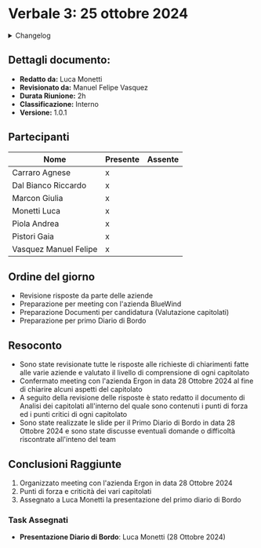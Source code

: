 # Verbale 3: 25 ottobre 2024

<details>
  <summary>Changelog</summary>

| Data       | Versione | Descrizione                              | Autore       | Data Approvazione | Approvatore           |
| ---------- | -------- | ---------------------------------------- | ------------ | ----------------- | --------------------- |
| 04/11/2024 | 1.0.1    | Aggiunta versionamento e durata riunione | Luca Monetti | 05/10/2024        | Manuel Felipe Vasquez |
| 29/10/2024 | 1.0.0    | Prima stesura del documento              | Luca Monetti | 30/10/2024        | Manuel Felipe Vasquez |

</details>

## Dettagli documento:

- **Redatto da:** Luca Monetti
- **Revisionato da:** Manuel Felipe Vasquez
- **Durata Riunione:** 2h
- **Classificazione:** Interno
- **Versione:** 1.0.1

## Partecipanti

| Nome                  | Presente | Assente |
| --------------------- | -------- | ------- |
| Carraro Agnese        | x        |         |
| Dal Bianco Riccardo   | x        |         |
| Marcon Giulia         | x        |         |
| Monetti Luca          | x        |         |
| Piola Andrea          | x        |         |
| Pistori Gaia          | x        |         |
| Vasquez Manuel Felipe | x        |         |

## Ordine del giorno

- Revisione risposte da parte delle aziende
- Preparazione per meeting con l'azienda BlueWind
- Preparazione Documenti per candidatura (Valutazione capitolati)
- Preparazione per primo Diario di Bordo

## Resoconto

- Sono state revisionate tutte le risposte alle richieste di chiarimenti fatte alle varie aziende e valutato il livello di comprensione di ogni capitolato
- Confermato meeting con l'azienda Ergon in data 28 Ottobre 2024 al fine di chiarire alcuni aspetti del capitolato
- A seguito della revisione delle risposte è stato redatto il documento di Analisi dei capitolati all'interno del quale sono contenuti i punti di forza ed i punti critici di ogni capitolato
- Sono state realizzate le slide per il Primo Diario di Bordo in data 28 Ottobre 2024 e sono state discusse eventuali domande o difficoltà riscontrate all'inteno del team

## Conclusioni Raggiunte

1. Organizzato meeting con l'azienda Ergon in data 28 Ottobre 2024
2. Punti di forza e criticità dei vari capitolati
3. Assegnato a Luca Monetti la presentazione del primo diario di Bordo

### Task Assegnati

- **Presentazione Diario di Bordo**: Luca Monetti (28 Ottobre 2024)
